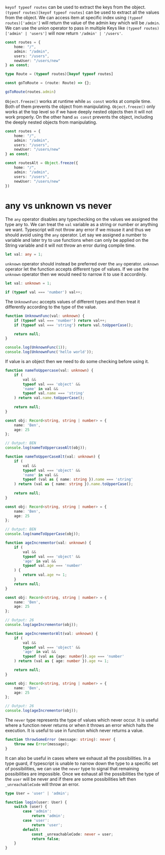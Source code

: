 `keyof typeof routes` can be used to extract the keys from the object. `(typeof routes)[keyof typeof routes]` can be used to extract all the values from the object. We can access item at specific index using `(typeof routes)['admin']` will return the value of the admin key which will be `/admin`. We can use the union operator to pass in multiple Keys like `(typeof routes)['admin' | 'users']` will now return `'/admin' | '/users'`.

```typescript
const routes = {
	home: "/",
	admin: "/admin",
	users: "/users",
	newUser: "/users/new"
} as const;

type Route = (typeof routes)[keyof typeof routes]

const goToRoute = (route: Route) => {};

goToRoute(routes.admin)
```


`Object.freeze()` works at runtime while `as const` works at compile time. Both of them prevents the object from manipulating. `Object.freeze()` only works at the top level so if we have deeply nested objects then it will not work properly. On the other hand `as const` prevents the object, including the deeply nested objects from manipulating.

```typescript
const routes = {
	home: "/",
	admin: "/admin",
	users: "/users",
	newUser: "/users/new"
} as const;

const routesAlt = Object.freeze({
	home: "/",
	admin: "/admin",
	users: "/users",
	newUser: "/users/new"
})
```


# any vs unknown vs never

The `any` operator disables any typechecking on the values we assigned the type any to. We can treat the `val` variable as a string or number or anything we want. Typescript will not throw any error if we misuse it and thus we should avoid using the `any` operator. Let say we assigned a number to variable and later try to use functions when can only be applied on the String variable and it will not throw an error during compile time.

```typescript
let val: any = 1;
```

`unknown` operator should instead be preferred over the `any` operator. `unknown` operator let the function accepts different type of values. If we use the `unknown` operator then we would need to narrow it to use it accordinly.

```typescript
let val: unknown = 1;

if (typeof val === 'number') val++;
```

The `UnknownFunc` accepts values of different types and then treat it differently according to the type of the value.

```typescript
function UnknownFunc(val: unknown) {
    if (typeof val === 'number') return val++;
    if (typeof val === 'string') return val.toUpperCase();

    return null;
}

console.log(UnknownFunc(1));
console.log(UnknownFunc('hello world'));
```

If value is an object then we need to do some checking before using it.

```typescript
function nameToUppercase(val: unknown) {
    if (
        val &&
        typeof val === 'object' &&
        'name' in val &&
        typeof val.name === 'string'
    ) return val.name.toUpperCase();
   
    return null;
}

const obj: Record<string, string | number> = {
    name: 'Ben',
    age: 25
};

// Output: BEN
console.log(nameToUppercaseAlt(obj));
```

```typescript
function nameToUpperCaseAlt(val: unknown) {
    if (
        val &&
        typeof val === 'object' &&
        'name' in val &&
        typeof (val as { name: string }).name === 'string'
    ) return (val as { name: string }).name.toUpperCase();
	
    return null;
}

const obj: Record<string, string | number> = {
    name: 'Ben',
    age: 25
};

// Output: BEN
console.log(nameToUpperCase(obj)); 
```

```typescript
function ageIncrementor(val: unknown) {
    if (
	    val &&
        typeof val === 'object' &&
        'age' in val &&
        typeof val.age === 'number'
    ) {
        return val.age += 1;
    }
    return null;
}

const obj: Record<string, string | number> = {
    name: 'Ben',
    age: 25
};

// Output: 26
console.log(ageIncrementor(obj));
```


```typescript
function ageIncrementorAlt(val: unknown) {
    if (
        val &&
        typeof val === 'object' &&
        'age' in val &&
        typeof (val as {age: number}).age === 'number'
    ) return (val as { age: number }).age += 1;

    return null;
}

const obj: Record<string, string | number> = {
    name: 'Ben',
    age: 25
};

// Output: 26
console.log(ageIncrementor(obj));
```

The `never` type represents the type of values which never occur. It is useful where a function never returns or when it throws an error which halts the execution. It is useful to use in function which never returns a value.

```typescript
function throwSomeError (message: string): never {
	throw new Error(message);
}
```

It can also be useful in cases where we exhaust all the possibilities. In a type guard, if typescript is unable to narrow down the type to a specific set of possibilities, we can use the `never` type to signal that remaining possibilities are impossible. Once we exhaust all the possibilities the type of the `user` will be never and if there are some possibilities left then `_unreachableCode` will throw an error.

```typescript
type User = 'user' | 'admin';

function login(user: User) {
    switch (user) {
        case 'admin':
            return 'admin';
        case 'user':
            return 'user';
        default:
            const _unreachableCode: never = user;
            return false;
    }
}
```

